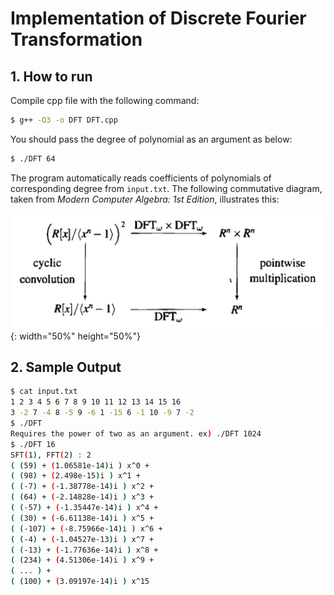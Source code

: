 # Implementation of Discrete Fourier Transformation


## 1. How to run

Compile cpp file with the following command:
```bash
$ g++ -O3 -o DFT DFT.cpp
```
You should pass the degree of polynomial as an argument as below:
```bash
$ ./DFT 64
```
The program automatically reads coefficients of polynomials of corresponding degree from `input.txt`. The following commutative diagram, taken from _Modern Computer Algebra: 1st Edition_, illustrates this:

![](comm_diagram.png){: width="50%" height="50%"}


## 2. Sample Output

```bash
$ cat input.txt
1 2 3 4 5 6 7 8 9 10 11 12 13 14 15 16
3 -2 7 -4 8 -5 9 -6 1 -15 6 -1 10 -9 7 -2
$ ./DFT
Requires the power of two as an argument. ex) ./DFT 1024
$ ./DFT 16
SFT(1), FFT(2) : 2
( (59) + (1.06581e-14)i ) x^0 + 
( (98) + (2.498e-15)i ) x^1 + 
( (-7) + (-1.38778e-14)i ) x^2 + 
( (64) + (-2.14828e-14)i ) x^3 + 
( (-57) + (-1.35447e-14)i ) x^4 + 
( (30) + (-6.61138e-14)i ) x^5 + 
( (-107) + (-8.75966e-14)i ) x^6 + 
( (-4) + (-1.04527e-13)i ) x^7 + 
( (-13) + (-1.77636e-14)i ) x^8 + 
( (234) + (4.51306e-14)i ) x^9 + 
( ... ) + 
( (100) + (3.09197e-14)i ) x^15

```
